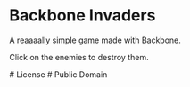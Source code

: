 # Backbone Invaders #

A reaaaally simple game made with Backbone.

Click on the enemies to destroy them.

# License #
Public Domain